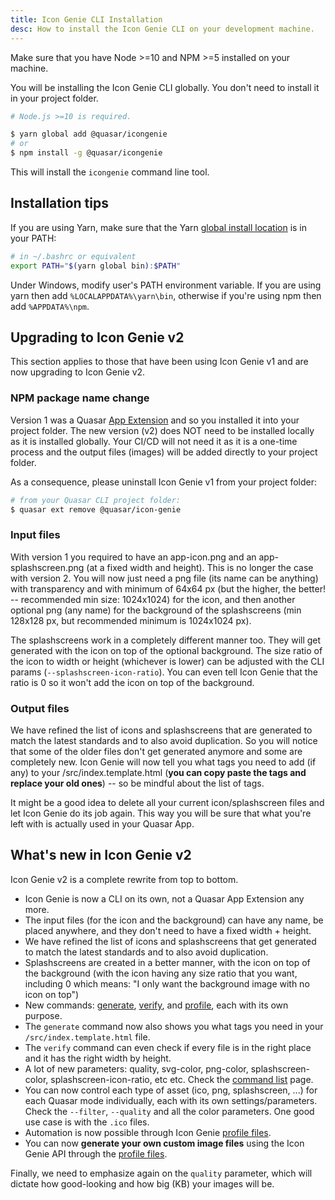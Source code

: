 ```yaml
---
title: Icon Genie CLI Installation
desc: How to install the Icon Genie CLI on your development machine.
---
```


Make sure that you have Node >=10 and NPM >=5 installed on your machine.

You will be installing the Icon Genie CLI globally. You don't need to install it in your project folder.

```bash
# Node.js >=10 is required.

$ yarn global add @quasar/icongenie
# or
$ npm install -g @quasar/icongenie
```

This will install the `icongenie` command line tool.

## Installation tips

If you are using Yarn, make sure that the Yarn [global install location](https://yarnpkg.com/lang/en/docs/cli/global/) is in your PATH:

```bash
# in ~/.bashrc or equivalent
export PATH="$(yarn global bin):$PATH"
```

Under Windows, modify user's PATH environment variable. If you are using yarn then add `%LOCALAPPDATA%\yarn\bin`, otherwise if you're using npm then add `%APPDATA%\npm`.

## Upgrading to Icon Genie v2

This section applies to those that have been using Icon Genie v1 and are now upgrading to Icon Genie v2.

### NPM package name change

Version 1 was a Quasar [App Extension](/app-extensions/introduction) and so you installed it into your project folder. The new version (v2) does NOT need to be installed locally as it is installed globally. Your CI/CD will not need it as it is a one-time process and the output files (images) will be added directly to your project folder.

As a consequence, please uninstall Icon Genie v1 from your project folder:

```bash
# from your Quasar CLI project folder:
$ quasar ext remove @quasar/icon-genie
```

### Input files

With version 1 you required to have an app-icon.png and an app-splashscreen.png (at a fixed width and height). This is no longer the case with version 2. You will now just need a png file (its name can be anything) with transparency and with minimum of 64x64 px (but the higher, the better! -- recommended min size: 1024x1024) for the icon, and then another optional png (any name) for the background of the splashscreens (min 128x128 px, but recommended minimum is 1024x1024 px).

The splashscreens work in a completely different manner too. They will get generated with the icon on top of the optional background. The size ratio of the icon to width or height (whichever is lower) can be adjusted with the CLI params (`--splashscreen-icon-ratio`). You can even tell Icon Genie that the ratio is 0 so it won't add the icon on top of the background.

### Output files

We have refined the list of icons and splashscreens that are generated to match the latest standards and to also avoid duplication. So you will notice that some of the older files don't get generated anymore and some are completely new. Icon Genie will now tell you what tags you need to add (if any) to your /src/index.template.html (**you can copy paste the tags and replace your old ones**) -- so be mindful about the list of tags.

It might be a good idea to delete all your current icon/splashscreen files and let Icon Genie do its job again. This way you will be sure that what you're left with is actually used in your Quasar App.

## What's new in Icon Genie v2

Icon Genie v2 is a complete rewrite from top to bottom.

* Icon Genie is now a CLI on its own, not a Quasar App Extension any more.
* The input files (for the icon and the background) can have any name, be placed anywhere, and they don't need to have a fixed width + height.
* We have refined the list of icons and splashscreens that get generated to match the latest standards and to also avoid duplication.
* Splashscreens are created in a better manner, with the icon on top of the background (with the icon having any size ratio that you want, including 0 which means: "I only want the background image with no icon on top")
* New commands: [generate](/icongenie/command-list#Generate), [verify](/icongenie/command-list#Verify), and [profile](/icongenie/command-list#Profile), each with its own purpose.
* The `generate` command now also shows you what tags you need in your `/src/index.template.html` file.
* The `verify` command can even check if every file is in the right place and it has the right width by height.
* A lot of new parameters: quality, svg-color, png-color, splashscreen-color, splashscreen-icon-ratio, etc etc. Check the [command list](/icongenie/command-list) page.
* You can now control each type of asset (ico, png, splashscreen, ...) for each Quasar mode individually, each with its own settings/parameters. Check the `--filter`, `--quality` and all the color parameters. One good use case is with the `.ico` files.
* Automation is now possible through Icon Genie [profile files](/icongenie/profile-files).
* You can now **generate your own custom image files** using the Icon Genie API through the [profile files](/icongenie/profile-files).

Finally, we need to emphasize again on the `quality` parameter, which will dictate how good-looking and how big (KB) your images will be.
